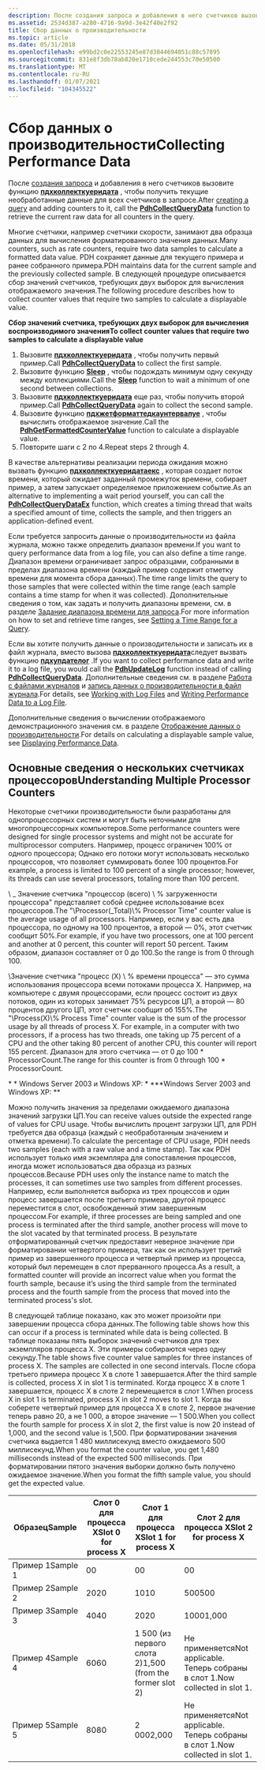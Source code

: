 ```yaml
---
description: После создания запроса и добавления в него счетчиков вызовите функцию Пдхколлекткуеридата, чтобы получить текущие необработанные данные для всех счетчиков в запросе.
ms.assetid: 2534d387-a280-4716-9a9d-3e42f40e2f92
title: Сбор данных о производительности
ms.topic: article
ms.date: 05/31/2018
ms.openlocfilehash: e99bd2c0e22553245e87d3844694051c88c57895
ms.sourcegitcommit: 831e8f3db78ab820e1710cede244553c70e50500
ms.translationtype: MT
ms.contentlocale: ru-RU
ms.lasthandoff: 01/07/2021
ms.locfileid: "104345522"
---
```

# <a name="collecting-performance-data"></a><span data-ttu-id="02d3c-103">Сбор данных о производительности</span><span class="sxs-lookup"><span data-stu-id="02d3c-103">Collecting Performance Data</span></span>

<span data-ttu-id="02d3c-104">После [создания запроса](creating-a-query.md) и добавления в него счетчиков вызовите функцию [**пдхколлекткуеридата**](/windows/desktop/api/Pdh/nf-pdh-pdhcollectquerydata) , чтобы получить текущие необработанные данные для всех счетчиков в запросе.</span><span class="sxs-lookup"><span data-stu-id="02d3c-104">After [creating a query](creating-a-query.md) and adding counters to it, call the [**PdhCollectQueryData**](/windows/desktop/api/Pdh/nf-pdh-pdhcollectquerydata) function to retrieve the current raw data for all counters in the query.</span></span>

<span data-ttu-id="02d3c-105">Многие счетчики, например счетчики скорости, занимают два образца данных для вычисления форматированного значения данных.</span><span class="sxs-lookup"><span data-stu-id="02d3c-105">Many counters, such as rate counters, require two data samples to calculate a formatted data value.</span></span> <span data-ttu-id="02d3c-106">PDH сохраняет данные для текущего примера и ранее собранного примера.</span><span class="sxs-lookup"><span data-stu-id="02d3c-106">PDH maintains data for the current sample and the previously collected sample.</span></span> <span data-ttu-id="02d3c-107">В следующей процедуре описывается сбор значений счетчиков, требующих двух выборок для вычисления отображаемого значения.</span><span class="sxs-lookup"><span data-stu-id="02d3c-107">The following procedure describes how to collect counter values that require two samples to calculate a displayable value.</span></span>

<span data-ttu-id="02d3c-108">**Сбор значений счетчика, требующих двух выборок для вычисления воспроизводимого значения**</span><span class="sxs-lookup"><span data-stu-id="02d3c-108">**To collect counter values that require two samples to calculate a displayable value**</span></span>

1.  <span data-ttu-id="02d3c-109">Вызовите [**пдхколлекткуеридата**](/windows/desktop/api/Pdh/nf-pdh-pdhcollectquerydata) , чтобы получить первый пример.</span><span class="sxs-lookup"><span data-stu-id="02d3c-109">Call [**PdhCollectQueryData**](/windows/desktop/api/Pdh/nf-pdh-pdhcollectquerydata) to collect the first sample.</span></span>
2.  <span data-ttu-id="02d3c-110">Вызовите функцию [**Sleep**](/windows/desktop/api/synchapi/nf-synchapi-sleep) , чтобы подождать минимум одну секунду между коллекциями.</span><span class="sxs-lookup"><span data-stu-id="02d3c-110">Call the [**Sleep**](/windows/desktop/api/synchapi/nf-synchapi-sleep) function to wait a minimum of one second between collections.</span></span>
3.  <span data-ttu-id="02d3c-111">Вызовите [**пдхколлекткуеридата**](/windows/desktop/api/Pdh/nf-pdh-pdhcollectquerydata) еще раз, чтобы получить второй пример.</span><span class="sxs-lookup"><span data-stu-id="02d3c-111">Call [**PdhCollectQueryData**](/windows/desktop/api/Pdh/nf-pdh-pdhcollectquerydata) again to collect the second sample.</span></span>
4.  <span data-ttu-id="02d3c-112">Вызовите функцию [**пдхжетформаттедкаунтервалуе**](/windows/desktop/api/Pdh/nf-pdh-pdhgetformattedcountervalue) , чтобы вычислить отображаемое значение.</span><span class="sxs-lookup"><span data-stu-id="02d3c-112">Call the [**PdhGetFormattedCounterValue**](/windows/desktop/api/Pdh/nf-pdh-pdhgetformattedcountervalue) function to calculate a displayable value.</span></span>
5.  <span data-ttu-id="02d3c-113">Повторите шаги с 2 по 4.</span><span class="sxs-lookup"><span data-stu-id="02d3c-113">Repeat steps 2 through 4.</span></span>

<span data-ttu-id="02d3c-114">В качестве альтернативы реализации периода ожидания можно вызвать функцию [**пдхколлекткуеридатаекс**](/windows/desktop/api/Pdh/nf-pdh-pdhcollectquerydataex) , которая создает поток времени, который ожидает заданный промежуток времени, собирает пример, а затем запускает определяемое приложением событие.</span><span class="sxs-lookup"><span data-stu-id="02d3c-114">As an alternative to implementing a wait period yourself, you can call the [**PdhCollectQueryDataEx**](/windows/desktop/api/Pdh/nf-pdh-pdhcollectquerydataex) function, which creates a timing thread that waits a specified amount of time, collects the sample, and then triggers an application-defined event.</span></span>

<span data-ttu-id="02d3c-115">Если требуется запросить данные о производительности из файла журнала, можно также определить диапазон времени.</span><span class="sxs-lookup"><span data-stu-id="02d3c-115">If you want to query performance data from a log file, you can also define a time range.</span></span> <span data-ttu-id="02d3c-116">Диапазон времени ограничивает запрос образцами, собранными в пределах диапазона времени (каждый пример содержит отметку времени для момента сбора данных).</span><span class="sxs-lookup"><span data-stu-id="02d3c-116">The time range limits the query to those samples that were collected within the time range (each sample contains a time stamp for when it was collected).</span></span> <span data-ttu-id="02d3c-117">Дополнительные сведения о том, как задать и получить диапазоны времени, см. в разделе [Задание диапазона времени для запроса](setting-a-time-range-for-a-query.md).</span><span class="sxs-lookup"><span data-stu-id="02d3c-117">For more information on how to set and retrieve time ranges, see [Setting a Time Range for a Query](setting-a-time-range-for-a-query.md).</span></span>

<span data-ttu-id="02d3c-118">Если вы хотите получить данные о производительности и записать их в файл журнала, вместо вызова [**пдхколлекткуеридата**](/windows/desktop/api/Pdh/nf-pdh-pdhcollectquerydata)следует вызвать функцию [**пдхупдателог**](/windows/desktop/api/Pdh/nf-pdh-pdhupdateloga) .</span><span class="sxs-lookup"><span data-stu-id="02d3c-118">If you want to collect performance data and write it to a log file, you would call the [**PdhUpdateLog**](/windows/desktop/api/Pdh/nf-pdh-pdhupdateloga) function instead of calling [**PdhCollectQueryData**](/windows/desktop/api/Pdh/nf-pdh-pdhcollectquerydata).</span></span> <span data-ttu-id="02d3c-119">Дополнительные сведения см. в разделе [Работа с файлами журналов](working-with-log-files.md) и [запись данных о производительности в файл журнала](writing-performance-data-to-a-log-file.md).</span><span class="sxs-lookup"><span data-stu-id="02d3c-119">For details, see [Working with Log Files](working-with-log-files.md) and [Writing Performance Data to a Log File](writing-performance-data-to-a-log-file.md).</span></span>

<span data-ttu-id="02d3c-120">Дополнительные сведения о вычислении отображаемого демонстрационного значения см. в разделе [Отображение данных о производительности](displaying-performance-data.md).</span><span class="sxs-lookup"><span data-stu-id="02d3c-120">For details on calculating a displayable sample value, see [Displaying Performance Data](displaying-performance-data.md).</span></span>

## <a name="understanding-multiple-processor-counters"></a><span data-ttu-id="02d3c-121">Основные сведения о нескольких счетчиках процессоров</span><span class="sxs-lookup"><span data-stu-id="02d3c-121">Understanding Multiple Processor Counters</span></span>

<span data-ttu-id="02d3c-122">Некоторые счетчики производительности были разработаны для однопроцессорных систем и могут быть неточными для многопроцессорных компьютеров.</span><span class="sxs-lookup"><span data-stu-id="02d3c-122">Some performance counters were designed for single processor systems and might not be accurate for multiprocessor computers.</span></span> <span data-ttu-id="02d3c-123">Например, процесс ограничен 100% от одного процессора; Однако его потоки могут использовать несколько процессоров, что позволяет суммировать более 100 процентов.</span><span class="sxs-lookup"><span data-stu-id="02d3c-123">For example, a process is limited to 100 percent of a single processor; however, its threads can use several processors, totaling more than 100 percent.</span></span>

<span data-ttu-id="02d3c-124">\\ \_ Значение счетчика "процессор (всего) \\ % загруженности процессора" представляет собой среднее использование всех процессоров.</span><span class="sxs-lookup"><span data-stu-id="02d3c-124">The "\\Processor(\_Total)\\% Processor Time" counter value is the average usage of all processors.</span></span> <span data-ttu-id="02d3c-125">Например, если у вас есть два процессора, по одному на 100 процентов, а второй — 0%, этот счетчик сообщит 50%.</span><span class="sxs-lookup"><span data-stu-id="02d3c-125">For example, if you have two processors, one at 100 percent and another at 0 percent, this counter will report 50 percent.</span></span> <span data-ttu-id="02d3c-126">Таким образом, диапазон составляет от 0 до 100.</span><span class="sxs-lookup"><span data-stu-id="02d3c-126">So the range is from 0 through 100.</span></span>

<span data-ttu-id="02d3c-127">\\Значение счетчика "процесс (X) \\ % времени процесса" — это сумма использования процессора всеми потоками процесса X. Например, на компьютере с двумя процессорами, если процесс состоит из двух потоков, один из которых занимает 75% ресурсов ЦП, а второй — 80 процентов другого ЦП, этот счетчик сообщит об 155%.</span><span class="sxs-lookup"><span data-stu-id="02d3c-127">The "\\Process(X)\\% Process Time" counter value is the sum of the processor usage by all threads of process X. For example, in a computer with two processors, if a process has two threads, one taking up 75 percent of a CPU and the other taking 80 percent of another CPU, this counter will report 155 percent.</span></span> <span data-ttu-id="02d3c-128">Диапазон для этого счетчика — от 0 до 100 \* ProcessorCount.</span><span class="sxs-lookup"><span data-stu-id="02d3c-128">The range for this counter is from 0 through 100 \* ProcessorCount.</span></span>

<span data-ttu-id="02d3c-129">\* \* Windows Server 2003 и Windows XP: \* \*</span><span class="sxs-lookup"><span data-stu-id="02d3c-129">\*\*Windows Server 2003 and Windows XP:  \*\*</span></span>

<span data-ttu-id="02d3c-130">Можно получить значения за пределами ожидаемого диапазона значений загрузки ЦП.</span><span class="sxs-lookup"><span data-stu-id="02d3c-130">You can receive values outside the expected range of values for CPU usage.</span></span> <span data-ttu-id="02d3c-131">Чтобы вычислить процент загрузки ЦП, для PDH требуется два образца (каждый с необработанным значением и отметка времени).</span><span class="sxs-lookup"><span data-stu-id="02d3c-131">To calculate the percentage of CPU usage, PDH needs two samples (each with a raw value and a time stamp).</span></span> <span data-ttu-id="02d3c-132">Так как PDH использует только имя экземпляра для сопоставления процессов, иногда может использоваться два образца из разных процессов.</span><span class="sxs-lookup"><span data-stu-id="02d3c-132">Because PDH uses only the instance name to match the processes, it can sometimes use two samples from different processes.</span></span> <span data-ttu-id="02d3c-133">Например, если выполняется выборка из трех процессов и один процесс завершается после третьего примера, другой процесс переместится в слот, освобожденный этим завершенным процессом.</span><span class="sxs-lookup"><span data-stu-id="02d3c-133">For example, if three processes are being sampled and one process is terminated after the third sample, another process will move to the slot vacated by that terminated process.</span></span> <span data-ttu-id="02d3c-134">В результате отформатированный счетчик предоставит неверное значение при форматировании четвертого примера, так как он использует третий пример из завершенного процесса и четвертый пример из процесса, который был перемещен в слот прерванного процесса.</span><span class="sxs-lookup"><span data-stu-id="02d3c-134">As a result, a formatted counter will provide an incorrect value when you format the fourth sample, because it’s using the third sample from the terminated process and the fourth sample from the process that moved into the terminated process's slot.</span></span>

<span data-ttu-id="02d3c-135">В следующей таблице показано, как это может произойти при завершении процесса сбора данных.</span><span class="sxs-lookup"><span data-stu-id="02d3c-135">The following table shows how this can occur if a process is terminated while data is being collected.</span></span> <span data-ttu-id="02d3c-136">В таблице показаны пять выборок значений счетчиков для трех экземпляров процесса X. Эти примеры собираются через одну секунду.</span><span class="sxs-lookup"><span data-stu-id="02d3c-136">The table shows five counter value samples for three instances of process X. The samples are collected in one second intervals.</span></span> <span data-ttu-id="02d3c-137">После сбора третьего примера процесс X в слоте 1 завершается.</span><span class="sxs-lookup"><span data-stu-id="02d3c-137">After the third sample is collected, process X in slot 1 is terminated.</span></span> <span data-ttu-id="02d3c-138">Когда процесс X в слоте 1 завершается, процесс X в слоте 2 перемещается в слот 1.</span><span class="sxs-lookup"><span data-stu-id="02d3c-138">When process X in slot 1 is terminated, process X in slot 2 moves to slot 1.</span></span> <span data-ttu-id="02d3c-139">Когда вы соберете четвертый пример для процесса X в слоте 2, первое значение теперь равно 20, а не 1 000, а второе значение — 1 500.</span><span class="sxs-lookup"><span data-stu-id="02d3c-139">When you collect the fourth sample for process X in slot 2, the first value is now 20 instead of 1,000, and the second value is 1,500.</span></span> <span data-ttu-id="02d3c-140">При форматировании значения счетчика выдается 1 480 миллисекунд вместо ожидаемого 500 миллисекунд.</span><span class="sxs-lookup"><span data-stu-id="02d3c-140">When you format the counter value, you get 1,480 milliseconds instead of the expected 500 milliseconds.</span></span> <span data-ttu-id="02d3c-141">При форматировании пятого значения выборки должно быть получено ожидаемое значение.</span><span class="sxs-lookup"><span data-stu-id="02d3c-141">When you format the fifth sample value, you should get the expected value.</span></span>

| <span data-ttu-id="02d3c-142">Образец</span><span class="sxs-lookup"><span data-stu-id="02d3c-142">Sample</span></span>   | <span data-ttu-id="02d3c-143">Слот 0 для процесса X</span><span class="sxs-lookup"><span data-stu-id="02d3c-143">Slot 0 for process X</span></span> | <span data-ttu-id="02d3c-144">Слот 1 для процесса X</span><span class="sxs-lookup"><span data-stu-id="02d3c-144">Slot 1 for process X</span></span>           | <span data-ttu-id="02d3c-145">Слот 2 для процесса X</span><span class="sxs-lookup"><span data-stu-id="02d3c-145">Slot 2 for process X</span></span>                     |
|----------|----------------------|--------------------------------|------------------------------------------|
| <span data-ttu-id="02d3c-146">Пример 1</span><span class="sxs-lookup"><span data-stu-id="02d3c-146">Sample 1</span></span> | <span data-ttu-id="02d3c-147">0</span><span class="sxs-lookup"><span data-stu-id="02d3c-147">0</span></span>                    | <span data-ttu-id="02d3c-148">0</span><span class="sxs-lookup"><span data-stu-id="02d3c-148">0</span></span>                              | <span data-ttu-id="02d3c-149">0</span><span class="sxs-lookup"><span data-stu-id="02d3c-149">0</span></span>                                        |
| <span data-ttu-id="02d3c-150">Пример 2</span><span class="sxs-lookup"><span data-stu-id="02d3c-150">Sample 2</span></span> | <span data-ttu-id="02d3c-151">20</span><span class="sxs-lookup"><span data-stu-id="02d3c-151">20</span></span>                   | <span data-ttu-id="02d3c-152">10</span><span class="sxs-lookup"><span data-stu-id="02d3c-152">10</span></span>                             | <span data-ttu-id="02d3c-153">500</span><span class="sxs-lookup"><span data-stu-id="02d3c-153">500</span></span>                                      |
| <span data-ttu-id="02d3c-154">Пример 3</span><span class="sxs-lookup"><span data-stu-id="02d3c-154">Sample 3</span></span> | <span data-ttu-id="02d3c-155">40</span><span class="sxs-lookup"><span data-stu-id="02d3c-155">40</span></span>                   | <span data-ttu-id="02d3c-156">20</span><span class="sxs-lookup"><span data-stu-id="02d3c-156">20</span></span>                             | <span data-ttu-id="02d3c-157">1000</span><span class="sxs-lookup"><span data-stu-id="02d3c-157">1,000</span></span>                                    |
| <span data-ttu-id="02d3c-158">Пример 4</span><span class="sxs-lookup"><span data-stu-id="02d3c-158">Sample 4</span></span> | <span data-ttu-id="02d3c-159">60</span><span class="sxs-lookup"><span data-stu-id="02d3c-159">60</span></span>                   | <span data-ttu-id="02d3c-160">1 500 (из первого слота 2)</span><span class="sxs-lookup"><span data-stu-id="02d3c-160">1,500 (from the former slot 2)</span></span> | <span data-ttu-id="02d3c-161">Не применяется</span><span class="sxs-lookup"><span data-stu-id="02d3c-161">Not applicable.</span></span> <span data-ttu-id="02d3c-162">Теперь собраны в слот 1.</span><span class="sxs-lookup"><span data-stu-id="02d3c-162">Now collected in slot 1.</span></span> |
| <span data-ttu-id="02d3c-163">Пример 5</span><span class="sxs-lookup"><span data-stu-id="02d3c-163">Sample 5</span></span> | <span data-ttu-id="02d3c-164">80</span><span class="sxs-lookup"><span data-stu-id="02d3c-164">80</span></span>                   | <span data-ttu-id="02d3c-165">2 000</span><span class="sxs-lookup"><span data-stu-id="02d3c-165">2,000</span></span>                          | <span data-ttu-id="02d3c-166">Не применяется</span><span class="sxs-lookup"><span data-stu-id="02d3c-166">Not applicable.</span></span> <span data-ttu-id="02d3c-167">Теперь собраны в слот 1.</span><span class="sxs-lookup"><span data-stu-id="02d3c-167">Now collected in slot 1.</span></span> |



 

 

 
